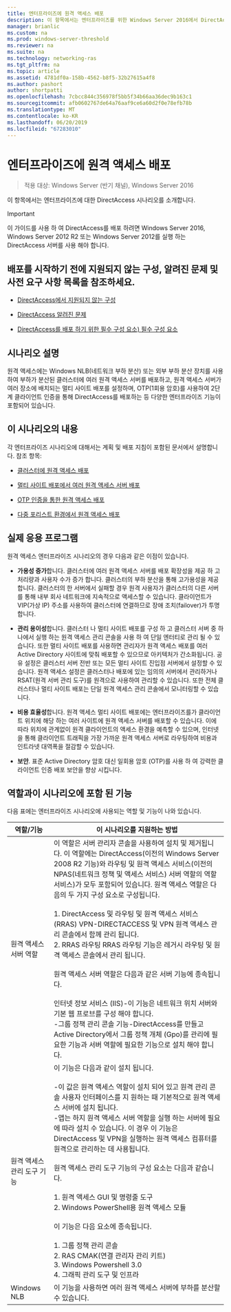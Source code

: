 ```yaml
---
title: 엔터프라이즈에 원격 액세스 배포
description: 이 항목에서는 엔터프라이즈를 위한 Windows Server 2016에서 DirectAccess 시나리오를 소개 합니다.
manager: brianlic
ms.custom: na
ms.prod: windows-server-threshold
ms.reviewer: na
ms.suite: na
ms.technology: networking-ras
ms.tgt_pltfrm: na
ms.topic: article
ms.assetid: 4781df0a-158b-4562-b8f5-32b27615a4f8
ms.author: pashort
author: shortpatti
ms.openlocfilehash: 7cbcc844c356978f5bb5f34b66aa36dec9b163c1
ms.sourcegitcommit: afb0602767de64a76aaf9ce6a60d2f0e78efb78b
ms.translationtype: MT
ms.contentlocale: ko-KR
ms.lasthandoff: 06/20/2019
ms.locfileid: "67283010"
---
```

# <a name="deploy-remote-access-in-an-enterprise"></a>엔터프라이즈에 원격 액세스 배포

>적용 대상: Windows Server (반기 채널), Windows Server 2016

이 항목에서는 엔터프라이즈에 대한 DirectAccess 시나리오를 소개합니다.  
  
  
> [!IMPORTANT]  
> 이 가이드를 사용 하 여 DirectAccess를 배포 하려면 Windows Server 2016, Windows Server 2012 R2 또는 Windows Server 2012를 실행 하는 DirectAccess 서버를 사용 해야 합니다.  
  
## <a name="before-you-begin-deploying-see-the-list-of-unsupported-configurations-known-issues-and-prerequisites"></a>배포를 시작하기 전에 지원되지 않는 구성, 알려진 문제 및 사전 요구 사항 목록을 참조하세요.  
  
-   [DirectAccess에서 지원되지 않는 구성](https://technet.microsoft.com/windows-server-docs/networking/remote-access/directaccess/directaccess-unsupported-configurations)  
  
-   [DirectAccess 알려진 문제](https://technet.microsoft.com/windows-server-docs/networking/remote-access/directaccess/directaccess-known-issues)  
  
-   [DirectAccess를 배포 하기 위한 필수 구성 요소) 필수 구성 요소](https://technet.microsoft.com/windows-server-docs/networking/remote-access/directaccess/prerequisites-for-deploying-directaccess)  
  
## <a name="BKMK_OVER"></a>시나리오 설명  
원격 액세스에는 Windows NLB(네트워크 부하 분산) 또는 외부 부하 분산 장치를 사용하여 부하가 분산된 클러스터에 여러 원격 액세스 서버를 배포하고, 원격 액세스 서버가 여러 장소에 배치되는 멀티 사이트 배포를 설정하며, OTP(1회용 암호)를 사용하여 2단계 클라이언트 인증을 통해 DirectAccess를 배포하는 등 다양한 엔터프라이즈 기능이 포함되어 있습니다.  
  
## <a name="in-this-scenario"></a>이 시나리오의 내용  
각 엔터프라이즈 시나리오에 대해서는 계획 및 배포 지침이 포함된 문서에서 설명합니다. 참조 항목:  
  
-   [클러스터에 원격 액세스 배포](cluster/Deploy-Remote-Access-In-Cluster.md)  
  
-   [멀티 사이트 배포에서 여러 원격 액세스 서버 배포](multisite/Deploy-Multiple-Remote-Access-Servers-in-a-Multisite-Deployment.md)  
  
-   [OTP 인증을 통한 원격 액세스 배포](otp/Deploy-RA-OTP.md)  
  
-   [다중 포리스트 환경에서 원격 액세스 배포](multi-forest/Deploy-Remote-Access-in-a-Multi-Forest-Environment.md)  
  
## <a name="BKMK_APP"></a>실제 응용 프로그램  
원격 액세스 엔터프라이즈 시나리오의 경우 다음과 같은 이점이 있습니다.  
  
-   **가용성 증가**합니다. 클러스터에 여러 원격 액세스 서버를 배포 확장성을 제공 하 고 처리량과 사용자 수가 증가 합니다. 클러스터의 부하 분산을 통해 고가용성을 제공합니다. 클러스터의 한 서버에서 실패할 경우 원격 사용자가 클러스터의 다른 서버를 통해 내부 회사 네트워크에 지속적으로 액세스할 수 있습니다. 클라이언트가 VIP(가상 IP) 주소를 사용하여 클러스터에 연결하므로 장애 조치(failover)가 투명합니다.  
  
-   **관리 용이성**합니다. 클러스터 나 멀티 사이트 배포를 구성 하 고 클러스터 서버 중 하나에서 실행 하는 원격 액세스 관리 콘솔을 사용 하 여 단일 엔터티로 관리 될 수 있습니다. 또한 멀티 사이트 배포를 사용하면 관리자가 원격 액세스 배포를 여러 Active Directory 사이트에 맞춰 배포할 수 있으므로 아키텍처가 간소화됩니다. 공유 설정은 클러스터 서버 전반 또는 모든 멀티 사이트 진입점 서버에서 설정할 수 있습니다. 원격 액세스 설정은 클러스터나 배포에 있는 임의의 서버에서 관리하거나 RSAT(원격 서버 관리 도구)를 원격으로 사용하여 관리할 수 있습니다. 또한 전체 클러스터나 멀티 사이트 배포는 단일 원격 액세스 관리 콘솔에서 모니터링할 수 있습니다.  
  
-   **비용 효율성**합니다. 원격 액세스 멀티 사이트 배포에는 엔터프라이즈를가 클라이언트 위치에 해당 하는 여러 사이트에 원격 액세스 서버를 배포할 수 있습니다. 이에 따라 위치에 관계없이 원격 클라이언트의 액세스 환경을 예측할 수 있으며, 인터넷을 통해 클라이언트 트래픽을 가장 가까운 원격 액세스 서버로 라우팅하여 비용과 인트라넷 대역폭을 절감할 수 있습니다.  
  
-   **보안**. 표준 Active Directory 암호 대신 일회용 암호 (OTP)를 사용 하 여 강력한 클라이언트 인증 배포 보안을 향상 시킵니다.  
  
## <a name="BKMK_NEW"></a>역할과이 시나리오에 포함 된 기능  
다음 표에는 엔터프라이즈 시나리오에 사용되는 역할 및 기능이 나와 있습니다.  
  
|역할/기능|이 시나리오를 지원하는 방법|  
|---------|-----------------|  
|원격 액세스 서버 역할|이 역할은 서버 관리자 콘솔을 사용하여 설치 및 제거됩니다. 이 역할에는 DirectAccess(이전의 Windows Server 2008 R2 기능)와 라우팅 및 원격 액세스 서비스(이전의 NPAS(네트워크 정책 및 액세스 서비스) 서버 역할의 역할 서비스)가 모두 포함되어 있습니다. 원격 액세스 역할은 다음의 두 가지 구성 요소로 구성됩니다.<br /><br />1.  DirectAccess 및 라우팅 및 원격 액세스 서비스 (RRAS) VPN-DIRECTACCESS 및 VPN 원격 액세스 관리 콘솔에서 함께 관리 됩니다.<br />2.  RRAS 라우팅 RRAS 라우팅 기능은 레거시 라우팅 및 원격 액세스 콘솔에서 관리 됩니다.<br /><br />원격 액세스 서버 역할은 다음과 같은 서버 기능에 종속됩니다.<br /><br />인터넷 정보 서비스 (IIS)-이 기능은 네트워크 위치 서버와 기본 웹 프로브를 구성 해야 합니다.<br />-그룹 정책 관리 콘솔 기능-DirectAccess를 만들고 Active Directory에서 그룹 정책 개체 (Gpo)를 관리에 필요한 기능과 서버 역할에 필요한 기능으로 설치 해야 합니다.|  
|원격 액세스 관리 도구 기능|이 기능은 다음과 같이 설치 됩니다.<br /><br />-이 값은 원격 액세스 역할이 설치 되어 있고 원격 관리 콘솔 사용자 인터페이스를 지 원하는 때 기본적으로 원격 액세스 서버에 설치 됩니다.<br />-앱는 하지 원격 액세스 서버 역할을 실행 하는 서버에 필요에 따라 설치 수 있습니다. 이 경우 이 기능은 DirectAccess 및 VPN을 실행하는 원격 액세스 컴퓨터를 원격으로 관리하는 데 사용됩니다.<br /><br />원격 액세스 관리 도구 기능의 구성 요소는 다음과 같습니다.<br /><br />1.  원격 액세스 GUI 및 명령줄 도구<br />2.  Windows PowerShell용 원격 액세스 모듈<br /><br />이 기능은 다음 요소에 종속됩니다.<br /><br />1.  그룹 정책 관리 콘솔<br />2.  RAS CMAK(연결 관리자 관리 키트)<br />3.  Windows Powershell 3.0<br />4.  그래픽 관리 도구 및 인프라|  
|Windows NLB|이 기능을 사용하면 여러 원격 액세스 서버에 부하를 분산할 수 있습니다.|  
  

  


